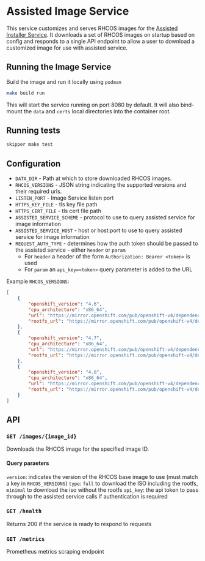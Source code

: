 # Assisted Image Service

This service customizes and serves RHCOS images for the [Assisted Installer Service](https://github.com/openshift/assisted-service).
It downloads a set of RHCOS images on startup based on config and responds to a single API endpoint to allow a user to download a customized image for use with assisted service.

## Running the Image Service

Build the image and run it locally using `podman`

```bash
make build run
```

This will start the service running on port 8080 by default.
It will also bind-mount the `data` and `certs` local directories into the container root.

## Running tests

```bash
skipper make test
```

## Configuration

- `DATA_DIR` - Path at which to store downloaded RHCOS images.
- `RHCOS_VERSIONS` - JSON string indicating the supported versions and their required urls.
- `LISTEN_PORT` - Image Service listen port
- `HTTPS_KEY_FILE` - tls key file path
- `HTTPS_CERT_FILE` - tls cert file path
- `ASSISTED_SERVICE_SCHEME` - protocol to use to query assisted service for image information
- `ASSISTED_SERVICE_HOST` - host or host:port to use to query assisted service for image information
- `REQUEST_AUTH_TYPE` - determines how the auth token should be passed to the assisted service - either `header` or `param`
  - For `header` a header of the form `Authorization: Bearer <token>` is used
  - For `param` an `api_key=<token>` query parameter is added to the URL

Example `RHCOS_VERSIONS`:
```json
[
    {
        "openshift_version": "4.6",
        "cpu_architecture": "x86_64",
        "url": "https://mirror.openshift.com/pub/openshift-v4/dependencies/rhcos/4.6/4.6.8/rhcos-4.6.8-x86_64-live.x86_64.iso",
        "rootfs_url": "https://mirror.openshift.com/pub/openshift-v4/dependencies/rhcos/4.6/4.6.8/rhcos-live-rootfs.x86_64.img"
    },
    {
        "openshift_version": "4.7",
        "cpu_architecture": "x86_64",
        "url": "https://mirror.openshift.com/pub/openshift-v4/dependencies/rhcos/4.7/4.7.13/rhcos-4.7.13-x86_64-live.x86_64.iso",
        "rootfs_url": "https://mirror.openshift.com/pub/openshift-v4/dependencies/rhcos/4.7/4.7.13/rhcos-live-rootfs.x86_64.img"
    },
    {
        "openshift_version": "4.8",
        "cpu_architecture": "x86_64",
        "url": "https://mirror.openshift.com/pub/openshift-v4/dependencies/rhcos/4.8/4.8.2/rhcos-4.8.2-x86_64-live.x86_64.iso",
        "rootfs_url": "https://mirror.openshift.com/pub/openshift-v4/dependencies/rhcos/4.8/4.8.2/rhcos-live-rootfs.x86_64.img"
    }
]
```

## API

### `GET /images/{image_id}`

Downloads the RHCOS image for the specified image ID.

#### Query paraeters

`version`: indicates the version of the RHCOS base image to use (must match a key in `RHCOS_VERSIONS`)
`type`: `full` to download the ISO including the rootfs, `minimal` to download the iso without the rootfs
`api_key`: the api token to pass through to the assisted service calls if authentication is required

### `GET /health`

Returns 200 if the service is ready to respond to requests

### `GET /metrics`

Prometheus metrics scraping endpoint
